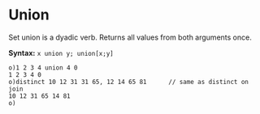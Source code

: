 # Union

Set union is a dyadic verb. Returns all values from both arguments once.

**Syntax:** ```x union y; union[x;y]```

```o
o)1 2 3 4 union 4 0
1 2 3 4 0
o)distinct 10 12 31 31 65, 12 14 65 81      // same as distinct on join
10 12 31 65 14 81
o)
```
